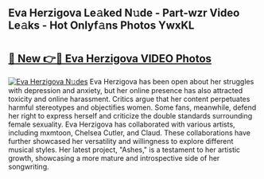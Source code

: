 ## Eva Herzigova Le𝚊ked N𝚞de - Part-wzr Video Le𝚊ks - Hot Onlyf𝚊ns Photos YwxKL

# <h2><a href="http://ab33944.deff.icu/?id=Eva+Herzigova">🔗 New 👉🔴 Eva Herzigova VIDEO Photos</a></h2>

[![Eva Herzigova N𝚞des](https://i.imgur.com/rIISA9y.gif)](http://ab33944.deff.icu/?id=Eva+Herzigova)
Eva Herzigova has been open about her struggles with depression and anxiety, but her online presence has also attracted toxicity and online harassment. Critics argue that her content perpetuates harmful stereotypes and objectifies women. Some fans, meanwhile, defend her right to express herself and criticize the double standards surrounding female sexuality. Eva Herzigova has collaborated with various artists, including mxmtoon, Chelsea Cutler, and Claud. These collaborations have further showcased her versatility and willingness to explore different musical styles. Her latest project, "Ashes," is a testament to her artistic growth, showcasing a more mature and introspective side of her songwriting.
